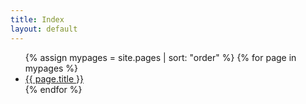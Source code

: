 ```yaml
---
title: Index
layout: default
---
```


<ul>
  {% assign mypages = site.pages | sort: "order" %}
  {% for page in mypages %}
  <li><a href="{{ page.url | absolute_url }}">{{ page.title }}</a></li>
  {% endfor %}

</ul>
